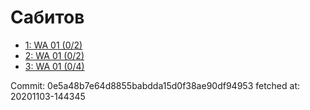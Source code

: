 # Сабитов
- [1: WA 01 (0/2)](1.md)
- [2: WA 01 (0/2)](2.md)
- [3: WA 01 (0/4)](3.md)

Commit: 0e5a48b7e64d8855babdda15d0f38ae90df94953
 fetched at: 20201103-144345
